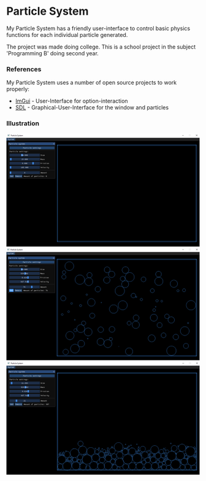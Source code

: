# Particle System
My Particle System has a friendly user-interface to control basic physics functions for each individual particle generated.

The project was made doing college. This is a school project in the subject 'Programming B' doing second year. 

### References

My Particle System uses a number of open source projects to work properly:
* [ImGui](https://github.com/ocornut/imgui) - User-Interface for option-interaction
* [SDL](https://www.libsdl.org/) - Graphical-User-Interface for the window and particles

### Illustration

![](images/Picture1.PNG)
![](images/Picture2.PNG)
![](images/Picture3.PNG)
